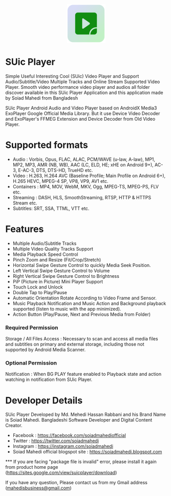 <p align="center">
  <img src="assets/suicplayer-icon-square.png" style="width: 24%;" />
</p>

# SUic Player

Simple Useful Interesting Cool (SUic) Video Player and Support Audio/Subtitle/Video Multiple Tracks and Online Stream Supported Video Player. Smooth video performance video player and audios all folder discover available in this SUic Player Application and this application made by Soiad Mahedi from Bangladesh

SUic Player Android Audio and Video Player based on AndroidX Media3 ExoPlayer Google Official Media Library. But it use Device Video Decoder and ExoPlayer's FFMEG Extension and Device Decoder from Old Video Player.

# Supported formats

- Audio : Vorbis, Opus, FLAC, ALAC, PCM/WAVE (u-law, A-law), MP1, MP2, MP3, AMR (NB, WB), AAC (LC, ELD, HE; xHE on Android 9+), AC-3, E-AC-3, DTS, DTS-HD, TrueHD etc.
- Video : H.263, H.264 AVC (Baseline Profile; Main Profile on Android 6+), H.265 HEVC, MPEG-4 SP, VP8, VP9, AV1 etc.
- Containers : MP4, MOV, WebM, MKV, Ogg, MPEG-TS, MPEG-PS, FLV etc.
- Streaming : DASH, HLS, SmoothStreaming, RTSP, HTTP & HTTPS Stream etc.
- Subtitles: SRT, SSA, TTML, VTT etc.

# Features 

- Multiple Audio/Subtitle Tracks 
- Multiple Video Quality Tracks Support 
- Media Playback Speed Control
- Pinch Zoom and Resize (Fit/Crop/Stretch)
- Horizontal Swipe Gesture Control to quickly Media Seek Position.
- Left Vertical Swipe Gesture Control to Volume
- Right Vertical Swipe Gesture Control to Brightness
- PiP (Picture in Picture) Mini Player Support
- Touch Lock and Unlock 
- Double Tap to Play/Pause 
- Automatic Orientation Rotate According to Video Frame and Sensor.
- Music Playback Notification and Music Action and Background playback supported (listen to music with the app minimized).
- Action Button (Play/Pause, Next and Previous Media from Folder)

### Required Permission 
Storage / All Files Access : Necessary to scan and access all media files and subtitles on primary and external storage, including those not supported by Android Media Scanner. 
### Optional Permission 
Notification : When BG PLAY feature enabled to Playback state and action watching in notification from SUic Player.

# Developer Details 

SUic Player Developed by Md. Mehedi Hassan Rabbani and his Brand Name is Soiad Mahedi. Bangladeshi Software Developer and Digital Content Creator.

- Facebook : https://facebook.com/soiadmahediofficial
- Twitter : https://twitter.com/soiadmahedi
- Instagram : https://instagram.com/soiadmahedi
- Soiad Mahedi official blogspot site : https://soiadmahedi.blogspot.com

*** If you are facing "package file is invalid" error, please install it again from product home page (https://sites.google.com/view/suicplayer/download) 

If you have any question, Please contact us from my Gmail address (mahedisbusiness@gmail.com)
